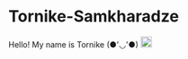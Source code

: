 # Tornike-Samkharadze

Hello! My name is Tornike (●'◡'●) <img src="https://raw.githubusercontent.com/MartinHeinz/MartinHeinz/master/wave.gif" width="20" height="20">
